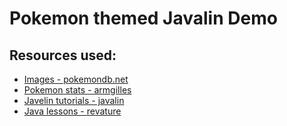 # Pokemon themed Javalin Demo

## Resources used:

- [Images - pokemondb.net](https://pokemondb.net/sprites)
- [Pokemon stats - armgilles](https://gist.github.com/armgilles/194bcff35001e7eb53a2a8b441e8b2c6)
- [Javelin tutorials - javalin](https://javalin.io/tutorials/)
- [Java lessons - revature](https://revature.com/learn-to-code/)